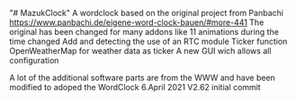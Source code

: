"# MazukClock" 
A wordclock based on the  original project from Panbachi
https://www.panbachi.de/eigene-word-clock-bauen/#more-441
The original has been changed for many addons like
11 animations during the time changed
Add and detecting the use of an RTC module
Ticker function
OpenWeatherMap for weather data as ticker
A new GUI wich allows all configuration

A lot of the additional software parts are from the WWW and have been modified to adoped the WordClock
6.April 2021
V2.62 initial commit
